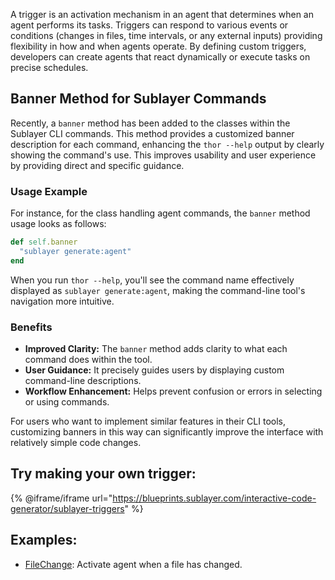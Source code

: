 A trigger is an activation mechanism in an agent that determines when an agent performs its tasks. Triggers can respond to various events or conditions (changes in files, time intervals, or any external inputs) providing flexibility in how and when agents operate. By defining custom triggers, developers can create agents that react dynamically or execute tasks on precise schedules.

## Banner Method for Sublayer Commands

Recently, a `banner` method has been added to the classes within the Sublayer CLI commands. This method provides a customized banner description for each command, enhancing the `thor --help` output by clearly showing the command's use. This improves usability and user experience by providing direct and specific guidance.

### Usage Example

For instance, for the class handling agent commands, the `banner` method usage looks as follows:

```ruby
def self.banner
  "sublayer generate:agent"
end
```

When you run `thor --help`, you'll see the command name effectively displayed as `sublayer generate:agent`, making the command-line tool's navigation more intuitive.

### Benefits

- **Improved Clarity:** The `banner` method adds clarity to what each command does within the tool.
- **User Guidance:** It precisely guides users by displaying custom command-line descriptions.
- **Workflow Enhancement:** Helps prevent confusion or errors in selecting or using commands.

For users who want to implement similar features in their CLI tools, customizing banners in this way can significantly improve the interface with relatively simple code changes.

## Try making your own trigger:

{% @iframe/iframe url="https://blueprints.sublayer.com/interactive-code-generator/sublayer-triggers" %}

## Examples:

- [FileChange](https://github.com/sublayerapp/sublayer/blob/main/lib/sublayer/triggers/file_change.rb): Activate agent when a file has changed.